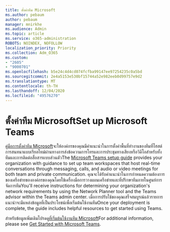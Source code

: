 ```yaml
---
title: ตั้งค่าทีม Microsoft
ms.author: pebaum
author: pebaum
manager: mnirkhe
ms.audience: Admin
ms.topic: article
ms.service: o365-administration
ROBOTS: NOINDEX, NOFOLLOW
localization_priority: Priority
ms.collection: Adm_O365
ms.custom:
- "2605"
- "9000701"
ms.openlocfilehash: b5e24c4d4cd074fcfba99147ee97254235c0a5bd
ms.sourcegitcommit: 2e4a5153e530bf15744a52e982eeb0d99757e9d2
ms.translationtype: MT
ms.contentlocale: th-TH
ms.lasthandoff: 12/04/2020
ms.locfileid: "49576270"
---
```

# <a name="set-up-microsoft-teams"></a><span data-ttu-id="bfb8a-102">ตั้งค่าทีม Microsoft</span><span class="sxs-lookup"><span data-stu-id="bfb8a-102">Set up Microsoft Teams</span></span>

<span data-ttu-id="bfb8a-103">[คู่มือการตั้งค่าทีม Microsoft](https://aka.ms/teamsguidance)จะให้องค์กรของคุณมีคำแนะนำในการตั้งค่าพื้นที่ทำงานของทีมที่โฮสต์การสนทนาแบบเรียลไทม์ผ่านทางการส่งข้อความการโทรและการประชุมทางเสียงหรือวิดีโอสำหรับทั้งทีมและการติดต่อสื่อสารแบบส่วนตัว</span><span class="sxs-lookup"><span data-stu-id="bfb8a-103">The  [Microsoft Teams setup guide](https://aka.ms/teamsguidance)  provides your organization with guidance to set up team workspaces that host real-time conversations through messaging, calls, and audio or video meetings for both team and private communication.</span></span> <span data-ttu-id="bfb8a-104">คุณจะได้รับคำแนะนำในการกำหนดความต้องการของเครือข่ายขององค์กรของคุณโดยใช้เครื่องมือการวางแผนเครือข่ายและที่ปรึกษาทีมภายในศูนย์การจัดการทีม</span><span class="sxs-lookup"><span data-stu-id="bfb8a-104">You'll receive instructions for determining your organization's network requirements by using the Network Planner tool and the Teams advisor within the Teams admin center.</span></span> <span data-ttu-id="bfb8a-105">เมื่อการปรับใช้ของคุณเสร็จสมบูรณ์แล้วรายการแนะนำจะมีแหล่งข้อมูลที่เป็นประโยชน์เพื่อเริ่มต้นใช้งานทีม</span><span class="sxs-lookup"><span data-stu-id="bfb8a-105">Once your deployment is complete, the guide includes helpful resources to get started using Teams.</span></span>

<span data-ttu-id="bfb8a-106">สำหรับข้อมูลเพิ่มเติมโปรดดู[ที่เริ่มต้นใช้งานทีม Microsoft](https://docs.microsoft.com/microsoftteams/get-started-with-teams-quick-start)</span><span class="sxs-lookup"><span data-stu-id="bfb8a-106">For additional information, please see [Get Started with Microsoft Teams](https://docs.microsoft.com/microsoftteams/get-started-with-teams-quick-start).</span></span>
